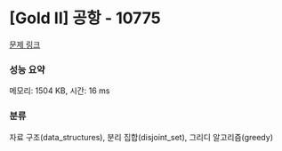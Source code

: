 # [Gold II] 공항 - 10775 

[문제 링크](https://www.acmicpc.net/problem/10775) 

### 성능 요약

메모리: 1504 KB, 시간: 16 ms

### 분류

자료 구조(data_structures), 분리 집합(disjoint_set), 그리디 알고리즘(greedy)

